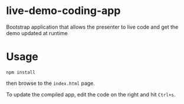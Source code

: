 # live-demo-coding-app
Bootstrap application that allows the presenter to live code and get the demo updated at runtime

# Usage

```
npm install
```

then browse to the `index.html` page.

To update the compiled app, edit the code on the right and hit `Ctrl+s`.

